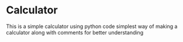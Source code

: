 # Calculator
This is a simple calculator using python code 
simplest way of making a calculator along with comments for better understanding
